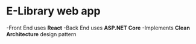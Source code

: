 # E-Library web app

-Front End uses **React**
-Back End uses **ASP.NET Core**
-Implements **Clean Architecture** design pattern
